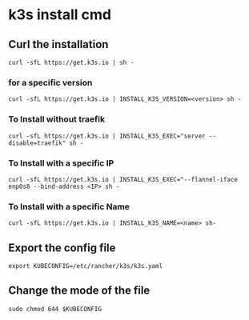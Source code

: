 # k3s install cmd

## Curl the installation
```
curl -sfL https://get.k3s.io | sh -
```
### for a specific version
```
curl -sfL https://get.k3s.io | INSTALL_K3S_VERSION=<version> sh -
```
### To Install without traefik
```
curl -sfL https://get.k3s.io | INSTALL_K3S_EXEC="server --disable=traefik" sh -
```
### To Install with a specific IP
```
curl -sfL https://get.k3s.io | INSTALL_K3S_EXEC="--flannel-iface enp0s8 --bind-address <IP> sh -
```
### To Install with a specific Name
```
curl -sfL https://get.k3s.io | INSTALL_K3S_NAME=<name> sh-
```

## Export the config file
```
export KUBECONFIG=/etc/rancher/k3s/k3s.yaml
```

## Change the mode of the file 
```
sudo chmod 644 $KUBECONFIG
```
